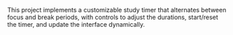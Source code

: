 This project implements a customizable study timer that alternates between focus and break periods, with controls to adjust the durations, start/reset the timer, and update the interface dynamically.
